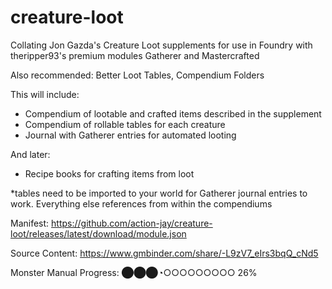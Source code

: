 # creature-loot
Collating Jon Gazda's Creature Loot supplements for use in Foundry with theripper93's premium modules Gatherer and Mastercrafted


Also recommended: Better Loot Tables, Compendium Folders

This will include:
- Compendium of lootable and crafted items described in the supplement
- Compendium of rollable tables for each creature
- Journal with Gatherer entries for automated looting

And later:
- Recipe books for crafting items from loot

*tables need to be imported to your world for Gatherer journal entries to work. Everything else references from within the compendiums

Manifest: https://github.com/action-jay/creature-loot/releases/latest/download/module.json

Source Content: https://www.gmbinder.com/share/-L9zV7_eIrs3bqQ_cNd5

Monster Manual Progress:
⬤⬤⬤◔○○○○○○○○○ 26%
